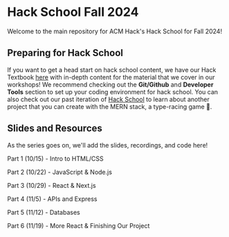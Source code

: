 # Hack School Fall 2024

Welcome to the main repository for ACM Hack's Hack School for Fall 2024!

## Preparing for Hack School

If you want to get a head start on hack school content, we have our Hack Textbook [here](https://hack.acmucsd.com/hack-school) with in-depth content for the material that we cover in our workshops! We recommend checking out the **Git/Github** and **Developer Tools** section to set up your coding environment for hack school. You can also check out our past iteration of [Hack School](https://acmurl.com/hackschool-fa23) to learn about another project that you can create with the MERN stack, a type-racing game 🚗. 

## Slides and Resources

As the series goes on, we'll add the slides, recordings, and code here!

Part 1 (10/15) - Intro to HTML/CSS

Part 2 (10/22) - JavaScript & Node.js

Part 3 (10/29) - React & Next.js

Part 4 (11/5) - APIs and Express

Part 5 (11/12) - Databases

Part 6 (11/19) - More React & Finishing Our Project
